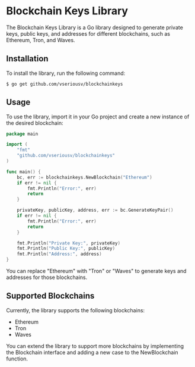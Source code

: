 # Blockchain Keys Library

The Blockchain Keys Library is a Go library designed to generate private keys, public keys, and addresses for different blockchains, such as Ethereum, Tron, and Waves.

## Installation

To install the library, run the following command:

```shell
$ go get github.com/vseriousv/blockchainkeys
```

## Usage

To use the library, import it in your Go project and create a new instance of the desired blockchain:

```go
package main

import (
	"fmt"
	"github.com/vseriousv/blockchainkeys"
)

func main() {
	bc, err := blockchainkeys.NewBlockchain("Ethereum")
	if err != nil {
		fmt.Println("Error:", err)
		return
	}

	privateKey, publicKey, address, err := bc.GenerateKeyPair()
	if err != nil {
		fmt.Println("Error:", err)
		return
	}

	fmt.Println("Private Key:", privateKey)
	fmt.Println("Public Key:", publicKey)
	fmt.Println("Address:", address)
}

```

You can replace "Ethereum" with "Tron" or "Waves" to generate keys and addresses for those blockchains.

## Supported Blockchains
Currently, the library supports the following blockchains:

- Ethereum
- Tron
- Waves

You can extend the library to support more blockchains by implementing the Blockchain interface and adding a new case to the NewBlockchain function.